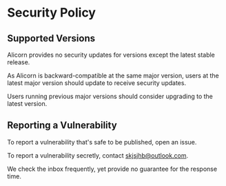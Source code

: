 # Security Policy

## Supported Versions

Alicorn provides no security updates for versions except the latest stable release.

As Alicorn is backward-compatible at the same major version, users at the latest major version should update to receive security updates.

Users running previous major versions should consider upgrading to the latest version.

## Reporting a Vulnerability

To report a vulnerability that's safe to be published, open an issue.

To report a vulnerability secretly, contact [skjsjhb@outlook.com](mailto:skjsjhb@outlook.com).

We check the inbox frequently, yet provide no guarantee for the response time.
